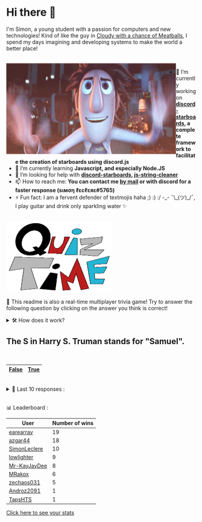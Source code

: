 # Hi there 👋

I'm Simon, a young student with a passion for computers and new technologies!
Kind of like the guy in [Cloudy with a chance of Meatballs](https://www.youtube.com/watch?v=dQw4w9WgXcQ), I spend my days imagining and developing systems to make the world a better place!

<br>

<img width="450" height="240" src="./assets/cloudyWithAChanceOfMeatBalls.gif" align=left>

- 🔭 I’m currently working on **[discord-starboards](https://github.com/SimonLeclere/discord-starboards), a complete framework to facilitate the creation of starboards using discord.js**
- 🌱 I’m currently learning **Javascript, and especially Node.JS**
- 🤔 I’m looking for help with **[discord-starboards](https://github.com/SimonLeclere/discord-starboards), [js-string-cleaner](https://github.com/SimonLeclere/Js-String-Cleaner)**
- 📫 How to reach me: **You can contact me [by mail](mailto:simon-leclere@orange.fr) or with discord for a faster response (sιмση ℓεcℓεяε#5765)**
- ⚡ Fun fact: I am a fervent defender of textmojis haha ;) :) :/ -\_- ¯\\\_(ツ)\_/¯, I play guitar and drink only sparkling water ✨

<br>

<img width="280" height="187" src="./assets/quizTime.gif">

<br>

🎲 This readme is also a real-time multiplayer trivia game! Try to answer the following question by clicking on the answer you think is correct!
<details>
  <summary>🛠️ How does it work?</summary>
  Each answer is a link to a pre-filled issue. When you press "Submit new issue", it triggers a Github action workflow that compares your answer with the correct answer, finds a new question and updates the readme.md file. Not bad huh?! This whole process only takes about 20 seconds!
</details>

## The S in Harry S. Truman stands for &quot;Samuel&quot;.

<br>

| [False](https://github.com/SimonLeclere/SimonLeclere/issues/new?title=quiz%7C1795%7CFalse&body=Just%20click%20'Submit%20new%20issue'.) | [True](https://github.com/SimonLeclere/SimonLeclere/issues/new?title=quiz%7C1795%7CTrue&body=Just%20click%20'Submit%20new%20issue'.) |
| - | - | 

<br>

<details>
  <summary>📒 Last 10 responses :</summary>

- **SimonLeclere** answered **the government** to `Who is considered the owner of a 'publicly held' company?` (Wrong answer)
- **SimonLeclere** answered **John F. Enders** to `Who developed the first successful polio vaccine in the 1950s?` (Wrong answer)
- **earearray** answered **Perturbator** to `Who is the artist of the recent new album the Uncanny Valley?` (Good answer)
- **earearray** answered **U.N. Owen Was Her** to `In Touhou: Embodiment of Scarlet Devil, what song plays during Flandre Scarlet&#039;s boss fight?` (Good answer)
- **earearray** answered **True** to `The capital of the US State Ohio is the city of Chillicothe.` (Wrong answer)
- **earearray** answered **Wales** to `Which UK country features a dragon on their flag?` (Good answer)
- **earearray** answered **Stromboli** to `Which of these culinary terms is also the name of an active volcano?` (Good answer)
- **earearray** answered **Scorpion** to `Which animal features on the logo for Abarth, the motorsport division of Fiat?` (Good answer)
- **earearray** answered **Reiner Knizia** to `The board game "Ra" was designed by which designer? ` (Good answer)
- **earearray** answered **82** to `How many scoring zones are there on a conventional dart board?` (Good answer)

</details>

<br>

📊 Leaderboard :

| User | Number of wins |
|-|-|
| [earearray](https://github.com/earearray) | 19 |
| [azgar44](https://github.com/azgar44) | 18 |
| [SimonLeclere](https://github.com/SimonLeclere) | 10 |
| [lowlighter](https://github.com/lowlighter) | 9 |
| [Mr-KayJayDee](https://github.com/Mr-KayJayDee) | 8 |
| [MRakox](https://github.com/MRakox) | 6 |
| [zechaos031](https://github.com/zechaos031) | 5 |
| [Androz2091](https://github.com/Androz2091) | 1 |
| [TapsHTS](https://github.com/TapsHTS) | 1 |

[Click here to see your stats](https://github.com/SimonLeclere/SimonLeclere/issues/new?title=MyStats&body=Just%20click%20%27Submit%20new%20issue%27.)